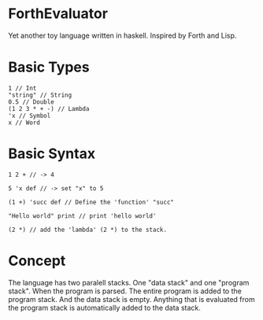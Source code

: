 # ForthEvaluator
Yet another toy language written in haskell. Inspired by Forth and Lisp.

# Basic Types
```
1 // Int
"string" // String
0.5 // Double
(1 2 3 * + -) // Lambda
'x // Symbol
x // Word
```

# Basic Syntax
```
1 2 + // -> 4

5 'x def // -> set "x" to 5

(1 +) 'succ def // Define the 'function' "succ"

"Hello world" print // print 'hello world'

(2 *) // add the 'lambda' (2 *) to the stack. 

```

# Concept
The language has two paralell stacks. One "data stack" and one "program stack". When the program is parsed. The entire program is added
to the program stack. And the data stack is empty. Anything that is evaluated from the program stack is automatically added to the data stack.
